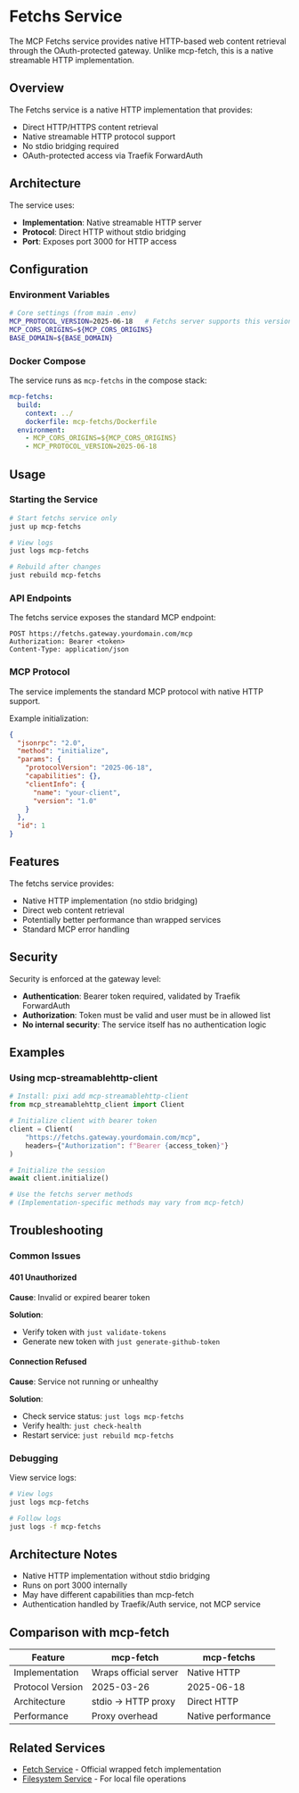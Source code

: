 # Fetchs Service

The MCP Fetchs service provides native HTTP-based web content retrieval through the OAuth-protected gateway. Unlike mcp-fetch, this is a native streamable HTTP implementation.

## Overview

The Fetchs service is a native HTTP implementation that provides:
- Direct HTTP/HTTPS content retrieval
- Native streamable HTTP protocol support
- No stdio bridging required
- OAuth-protected access via Traefik ForwardAuth

## Architecture

The service uses:
- **Implementation**: Native streamable HTTP server
- **Protocol**: Direct HTTP without stdio bridging
- **Port**: Exposes port 3000 for HTTP access

## Configuration

### Environment Variables

```bash
# Core settings (from main .env)
MCP_PROTOCOL_VERSION=2025-06-18   # Fetchs server supports this version
MCP_CORS_ORIGINS=${MCP_CORS_ORIGINS}
BASE_DOMAIN=${BASE_DOMAIN}
```

### Docker Compose

The service runs as `mcp-fetchs` in the compose stack:

```yaml
mcp-fetchs:
  build:
    context: ../
    dockerfile: mcp-fetchs/Dockerfile
  environment:
    - MCP_CORS_ORIGINS=${MCP_CORS_ORIGINS}
    - MCP_PROTOCOL_VERSION=2025-06-18
```

## Usage

### Starting the Service

```bash
# Start fetchs service only
just up mcp-fetchs

# View logs
just logs mcp-fetchs

# Rebuild after changes
just rebuild mcp-fetchs
```

### API Endpoints

The fetchs service exposes the standard MCP endpoint:

```
POST https://fetchs.gateway.yourdomain.com/mcp
Authorization: Bearer <token>
Content-Type: application/json
```

### MCP Protocol

The service implements the standard MCP protocol with native HTTP support.

Example initialization:

```json
{
  "jsonrpc": "2.0",
  "method": "initialize",
  "params": {
    "protocolVersion": "2025-06-18",
    "capabilities": {},
    "clientInfo": {
      "name": "your-client",
      "version": "1.0"
    }
  },
  "id": 1
}
```

## Features

The fetchs service provides:
- Native HTTP implementation (no stdio bridging)
- Direct web content retrieval
- Potentially better performance than wrapped services
- Standard MCP error handling

## Security

Security is enforced at the gateway level:
- **Authentication**: Bearer token required, validated by Traefik ForwardAuth
- **Authorization**: Token must be valid and user must be in allowed list
- **No internal security**: The service itself has no authentication logic

## Examples

### Using mcp-streamablehttp-client

```python
# Install: pixi add mcp-streamablehttp-client
from mcp_streamablehttp_client import Client

# Initialize client with bearer token
client = Client(
    "https://fetchs.gateway.yourdomain.com/mcp",
    headers={"Authorization": f"Bearer {access_token}"}
)

# Initialize the session
await client.initialize()

# Use the fetchs server methods
# (Implementation-specific methods may vary from mcp-fetch)
```

## Troubleshooting

### Common Issues

#### 401 Unauthorized

**Cause**: Invalid or expired bearer token

**Solution**: 
- Verify token with `just validate-tokens`
- Generate new token with `just generate-github-token`

#### Connection Refused

**Cause**: Service not running or unhealthy

**Solution**:
- Check service status: `just logs mcp-fetchs`
- Verify health: `just check-health`
- Restart service: `just rebuild mcp-fetchs`

### Debugging

View service logs:

```bash
# View logs
just logs mcp-fetchs

# Follow logs
just logs -f mcp-fetchs
```

## Architecture Notes

- Native HTTP implementation without stdio bridging
- Runs on port 3000 internally
- May have different capabilities than mcp-fetch
- Authentication handled by Traefik/Auth service, not MCP service

## Comparison with mcp-fetch

| Feature | mcp-fetch | mcp-fetchs |
|---------|-----------|------------|
| Implementation | Wraps official server | Native HTTP |
| Protocol Version | 2025-03-26 | 2025-06-18 |
| Architecture | stdio → HTTP proxy | Direct HTTP |
| Performance | Proxy overhead | Native performance |

## Related Services

- [Fetch Service](fetch.md) - Official wrapped fetch implementation
- [Filesystem Service](filesystem.md) - For local file operations